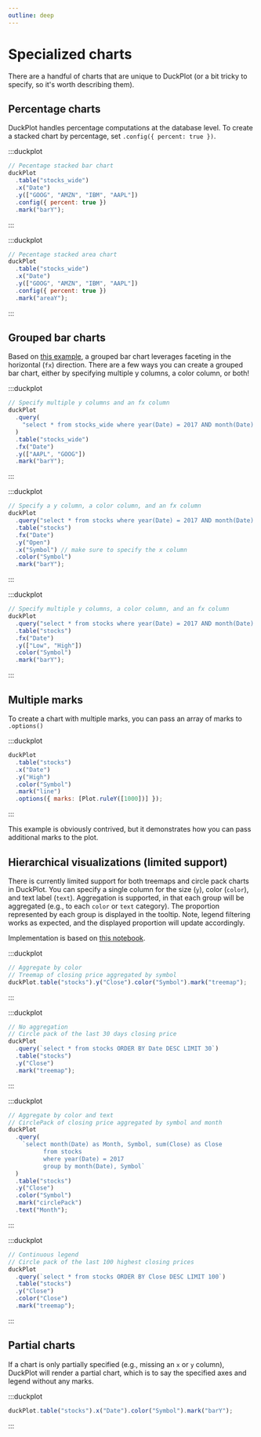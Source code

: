```yaml
---
outline: deep
---
```


# Specialized charts

There are a handful of charts that are unique to DuckPlot (or a bit tricky to
specify, so it's worth describing them).

## Percentage charts

DuckPlot handles percentage computations at the database level. To create a
stacked chart by percentage, set `.config({ percent: true })`.

:::duckplot

```js
// Pecentage stacked bar chart
duckPlot
  .table("stocks_wide")
  .x("Date")
  .y(["GOOG", "AMZN", "IBM", "AAPL"])
  .config({ percent: true })
  .mark("barY");
```

:::

:::duckplot

```js
// Pecentage stacked area chart
duckPlot
  .table("stocks_wide")
  .x("Date")
  .y(["GOOG", "AMZN", "IBM", "AAPL"])
  .config({ percent: true })
  .mark("areaY");
```

:::

## Grouped bar charts

Based on [this
example](https://observablehq.com/@observablehq/plot-grouped-bar-chart), a
grouped bar chart leverages faceting in the horizontal (`fx`) direction. There
are a few ways you can create a grouped bar chart, either by specifying multiple
y columns, a color column, or both!

:::duckplot

```js
// Specify multiple y columns and an fx column
duckPlot
  .query(
    "select * from stocks_wide where year(Date) = 2017 AND month(Date) = 1"
  )
  .table("stocks_wide")
  .fx("Date")
  .y(["AAPL", "GOOG"])
  .mark("barY");
```

:::

:::duckplot

```js
// Specify a y column, a color column, and an fx column
duckPlot
  .query("select * from stocks where year(Date) = 2017 AND month(Date) = 1")
  .table("stocks")
  .fx("Date")
  .y("Open")
  .x("Symbol") // make sure to specify the x column
  .color("Symbol")
  .mark("barY");
```

:::

:::duckplot

```js
// Specify multiple y columns, a color column, and an fx column
duckPlot
  .query("select * from stocks where year(Date) = 2017 AND month(Date) = 1 ")
  .table("stocks")
  .fx("Date")
  .y(["Low", "High"])
  .color("Symbol")
  .mark("barY");
```

:::

## Multiple marks

To create a chart with multiple marks, you can pass an array of marks to `.options()`

:::duckplot

```js
duckPlot
  .table("stocks")
  .x("Date")
  .y("High")
  .color("Symbol")
  .mark("line")
  .options({ marks: [Plot.ruleY([1000])] });
```

:::

This example is obviously contrived, but it demonstrates how you can pass
additional marks to the plot.

## Hierarchical visualizations (limited support)

There is currently limited support for both treemaps and circle pack charts in DuckPlot. You can specify a
single column for the size (`y`), color (`color`), and text label (`text`).
Aggregation is supported, in that each group will be aggregated (e.g., to each
`color` or `text` category). The proportion represented by each group is
displayed in the tooltip. Note, legend filtering works as expected, and the
displayed proportion will update accordingly.

Implementation is based on [this notebook](https://observablehq.com/@ee2dev/making-a-treemap-and-sankey-diagram-with-observable-plot).

:::duckplot

```js
// Aggregate by color
// Treemap of closing price aggregated by symbol
duckPlot.table("stocks").y("Close").color("Symbol").mark("treemap");
```

:::

:::duckplot

```js
// No aggregation
// Circle pack of the last 30 days closing price
duckPlot
  .query(`select * from stocks ORDER BY Date DESC LIMIT 30`)
  .table("stocks")
  .y("Close")
  .mark("treemap");
```

:::

:::duckplot

```js
// Aggregate by color and text
// CirclePack of closing price aggregated by symbol and month
duckPlot
  .query(
    `select month(Date) as Month, Symbol, sum(Close) as Close
          from stocks
          where year(Date) = 2017
          group by month(Date), Symbol`
  )
  .table("stocks")
  .y("Close")
  .color("Symbol")
  .mark("circlePack")
  .text("Month");
```

:::

:::duckplot

```js
// Continuous legend
// Circle pack of the last 100 highest closing prices
duckPlot
  .query(`select * from stocks ORDER BY Close DESC LIMIT 100`)
  .table("stocks")
  .y("Close")
  .color("Close")
  .mark("treemap");
```

:::

## Partial charts

If a chart is only partially specified (e.g., missing an `x` or `y` column),
DuckPlot will render a partial chart, which is to say the specified axes and legend
without any marks.

:::duckplot

```js
duckPlot.table("stocks").x("Date").color("Symbol").mark("barY");
```

:::
